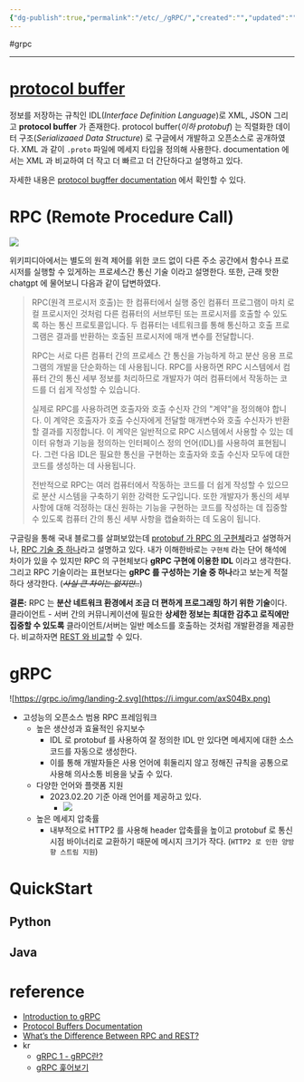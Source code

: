```yaml
---
{"dg-publish":true,"permalink":"/etc/_/gRPC/","created":"","updated":""}
---
```


#grpc

---

# [protocol buffer](https://protobuf.dev)

정보를 저장하는 규칙인 IDL(*Interface Definition Language*)로 XML, JSON 그리고 **protocol buffer** 가 존재한다. protocol buffer(*이하 protobuf*) 는 직렬화한 데이터 구조(*Serializaaed Data Structure*) 로 구글에서 개발하고 오픈소스로 공개하였다. XML 과 같이 `.proto` 파일에 메세지 타입을 정의해 사용한다. documentation 에서는 XML 과 비교하여 더 작고 더 빠르고 더 간단하다고 설명하고 있다.

자세한 내용은 [protocol bugffer documentation](https://protobuf.dev) 에서 확인할 수 있다.

# RPC (Remote Procedure Call)
![](https://i.imgur.com/xKcL2IC.png)

위키피디아에서는 별도의 원격 제어를 위한 코드 없이 다른 주소 공간에서 함수나 프로시저를 실행할 수 있게하는 프로세스간 통신 기술 이라고 설명한다. 또한, 근래 핫한 chatgpt 에 물어보니 다음과 같이 답변하였다.

> RPC(원격 프로시저 호출)는 한 컴퓨터에서 실행 중인 컴퓨터 프로그램이 마치 로컬 프로시저인 것처럼 다른 컴퓨터의 서브루틴 또는 프로시저를 호출할 수 있도록 하는 통신 프로토콜입니다. 두 컴퓨터는 네트워크를 통해 통신하고 호출 프로그램은 결과를 반환하는 호출된 프로시저에 매개 변수를 전달합니다.
> 
> RPC는 서로 다른 컴퓨터 간의 프로세스 간 통신을 가능하게 하고 분산 응용 프로그램의 개발을 단순화하는 데 사용됩니다. RPC를 사용하면 RPC 시스템에서 컴퓨터 간의 통신 세부 정보를 처리하므로 개발자가 여러 컴퓨터에서 작동하는 코드를 더 쉽게 작성할 수 있습니다.
> 
> 실제로 RPC를 사용하려면 호출자와 호출 수신자 간의 "계약"을 정의해야 합니다. 이 계약은 호출자가 호출 수신자에게 전달할 매개변수와 호출 수신자가 반환할 결과를 지정합니다. 이 계약은 일반적으로 RPC 시스템에서 사용할 수 있는 데이터 유형과 기능을 정의하는 인터페이스 정의 언어(IDL)를 사용하여 표현됩니다. 그런 다음 IDL은 필요한 통신을 구현하는 호출자와 호출 수신자 모두에 대한 코드를 생성하는 데 사용됩니다.
> 
> 전반적으로 RPC는 여러 컴퓨터에서 작동하는 코드를 더 쉽게 작성할 수 있으므로 분산 시스템을 구축하기 위한 강력한 도구입니다. 또한 개발자가 통신의 세부 사항에 대해 걱정하는 대신 원하는 기능을 구현하는 코드를 작성하는 데 집중할 수 있도록 컴퓨터 간의 통신 세부 사항을 캡슐화하는 데 도움이 됩니다.

구글링을 통해 국내 블로그를 살펴보았는데 [protobuf 가 RPC 의 구현체](https://nesoy.github.io/articles/2019-07/RPC)라고 설명하거나, [RPC 기술 중 하나](https://kimkoungho.github.io/network/rpc/)라고 설명하고 있다. 내가 이해한바로는 `구현체` 라는 단어 해석에 차이가 있을 수 있지만 RPC 의 구현체보다 **gRPC 구현에 이용한 IDL** 이라고 생각한다. 그리고 RPC 기술이라는 표현보다는 **gRPC 를 구성하는 기술 중 하나**라고 보는게 적절하다 생각한다. (*~~사실 큰 차이는 없지만..~~*)

**결론:** RPC 는 **분산 네트워크 환경에서 조금 더 편하게 프로그래밍 하기 위한 기술**이다. 클라이언트 - 서버 간의 커뮤니케이션에 필요한 **상세한 정보는 최대한 감추고 로직에만 집중할 수 있도록** 클라이언트/서버는 일반 메소드를 호출하는 것처럼 개발환경을 제공한다. 비교하자면 [REST 와 비교](https://nordicapis.com/whats-the-difference-between-rpc-and-rest/)할 수 있다.

# gRPC
![https://grpc.io/img/landing-2.svg](https://i.imgur.com/axS04Bx.png)

- 고성능의 오픈소스 범용 RPC 프레임워크
	- 높은 생산성과 효율적인 유지보수
		- IDL 로 protobuf 를 사용하여 잘 정의한 IDL 만 있다면 메세지에 대한 소스코드를 자동으로 생성한다.
		- 이를 통해 개발자들은 사용 언어에 휘둘리지 않고 정해진 규칙을 공통으로 사용해 의사소통 비용을 낮출 수 있다.
	- 다양한 언어와 플랫폼 지원
		- 2023.02.20 기준 아래 언어를 제공하고 있다.
			- ![](https://i.imgur.com/WOwaUV8.png)
	- 높은 메세지 압축률
		- 내부적으로 HTTP2 를 사용해 header 압축률을 높이고 protobuf 로 통신시점 바이너리로 교환하기 때문에 메시지 크기가 작다. (`HTTP2 로 인한 양방향 스트림 지원`)

# QuickStart
## Python
## Java

# reference
- [Introduction to gRPC](https://grpc.io/docs/what-is-grpc/introduction/)
- [Protocol Buffers Documentation](https://protobuf.dev)
- [What’s the Difference Between RPC and REST?](https://nordicapis.com/whats-the-difference-between-rpc-and-rest/)
- kr
	- [gRPC 1 - gRPC란?](https://chacha95.github.io/2020-06-15-gRPC1/)
	- [gRPC 훑어보기](https://meetup.nhncloud.com/posts/261)